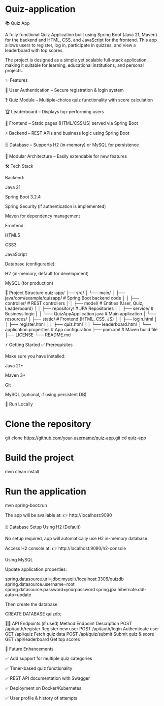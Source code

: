 # Quiz-application
📚 Quiz App

A fully functional Quiz Application built using Spring Boot (Java 21, Maven) for the backend and HTML, CSS, and JavaScript for the frontend.
This app allows users to register, log in, participate in quizzes, and view a leaderboard with top scores.

The project is designed as a simple yet scalable full-stack application, making it suitable for learning, educational institutions, and personal projects.

✨ Features

🔐 User Authentication – Secure registration & login system

❓ Quiz Module – Multiple-choice quiz functionality with score calculation

🏆 Leaderboard – Displays top-performing users

🎨 Frontend – Static pages (HTML/CSS/JS) served via Spring Boot

⚡ Backend – REST APIs and business logic using Spring Boot

🗄️ Database – Supports H2 (in-memory) or MySQL for persistence

🧩 Modular Architecture – Easily extendable for new features

🛠️ Tech Stack

Backend:

Java 21

Spring Boot 3.2.4

Spring Security (if authentication is implemented)

Maven for dependency management

Frontend:

HTML5

CSS3

JavaScript

Database (configurable):

H2 (in-memory, default for development)

MySQL (for production)

📂 Project Structure
quiz-app/
 ├── src/
 │   └── main/
 │       ├── java/com/example/quizapp/     # Spring Boot backend code
 │       │   ├── controller/               # REST controllers
 │       │   ├── model/                    # Entities (User, Quiz, Leaderboard)
 │       │   ├── repository/               # JPA Repositories
 │       │   ├── service/                  # Business logic
 │       │   └── QuizAppApplication.java   # Main application
 │       └── resources/
 │           ├── static/                   # Frontend (HTML, CSS, JS)
 │           │   ├── login.html
 │           │   ├── register.html
 │           │   ├── quiz.html
 │           │   └── leaderboard.html
 │           └── application.properties    # App configuration
 ├── pom.xml                               # Maven build file
 ├── LICENSE
 └── README.md

⚡ Getting Started
✅ Prerequisites

Make sure you have installed:

Java 21+

Maven 3+

Git

MySQL (optional, if using persistent DB)

🚀 Run Locally
# Clone the repository
git clone https://github.com/your-username/quiz-app.git
cd quiz-app

# Build the project
mvn clean install

# Run the application
mvn spring-boot:run


The app will be available at:
👉 http://localhost:9090

🗄️ Database Setup
Using H2 (Default)

No setup required, app will automatically use H2 in-memory database.

Access H2 console at:
👉 http://localhost:9090/h2-console

Using MySQL

Update application.properties:

spring.datasource.url=jdbc:mysql://localhost:3306/quizdb
spring.datasource.username=root
spring.datasource.password=yourpassword
spring.jpa.hibernate.ddl-auto=update


Then create the database:

CREATE DATABASE quizdb;

🧑‍💻 API Endpoints (if used)
Method	Endpoint	Description
POST	/api/auth/register	Register new user
POST	/api/auth/login	Authenticate user
GET	/api/quiz	Fetch quiz data
POST	/api/quiz/submit	Submit quiz & score
GET	/api/leaderboard	Get top scores


🔮 Future Enhancements

✅ Add support for multiple quiz categories

✅ Timer-based quiz functionality

✅ REST API documentation with Swagger

✅ Deployment on Docker/Kubernetes

✅ User profile & history of attempts
